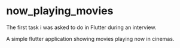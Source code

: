 # now_playing_movies

The first task i was asked to do in Flutter during an interview.

A simple flutter application showing movies playing now in cinemas.
